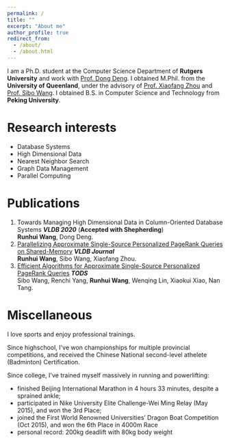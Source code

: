 ```yaml
---
permalink: /
title: ""
excerpt: "About me"
author_profile: true
redirect_from: 
  - /about/
  - /about.html
---
```

I am a Ph.D. student at the Computer Science Department of __Rutgers University__ and work with [Prof. Dong Deng](https://dongdeng.github.io). I obtained M.Phil. from the __University of Queenland__, under the advisory of [Prof. Xiaofang Zhou](http://staff.itee.uq.edu.au/zxf/) and [Prof. Sibo Wang](http://www1.se.cuhk.edu.hk/~swang/). I obtained B.S. in Computer Science and Technology from __Peking University__.


Research interests
======
- Database Systems <br>
- High Dimensional Data <br>
- Nearest Neighbor Search <br>
- Graph Data Management <br>
- Parallel Computing


Publications
======
1. Towards Managing High Dimensional Data in Column-Oriented Database Systems <em>__VLDB 2020__</em> (__Accepted with Shepherding__)<br>
    __Runhui Wang__, Dong Deng.
1. [Parallelizing Approximate Single-Source Personalized PageRank Queries on Shared-Memory](https://link.springer.com/article/10.1007/s00778-019-00576-7) <em>__VLDB Journal__</em><br>
    __Runhui Wang__, Sibo Wang, Xiaofang Zhou.
1. [Efficient Algorithms for Approximate Single-Source Personalized PageRank Queries](https://dl.acm.org/doi/10.1145/3360902)  <em>__TODS__</em><br>
    Sibo Wang, Renchi Yang, __Runhui Wang__, Wenqing Lin, Xiaokui Xiao, Nan Tang.
    

Miscellaneous
====
I love sports and enjoy professional trainings. 

Since highschool, I've won championships for multiple provincial competitions, and received the Chinese National second-level athelete (Badminton) Certification.

Since college, I've trained myself massively in running and powerlifting:<br>
- finished Beijing International Marathon in 4 hours 33 minutes, despite a sprained ankle;<br>
- participated in Nike University Elite Challenge-Wei Ming Relay (May 2015), and won the 3rd Place;<br>
- joined the First World Renowned Universities’ Dragon Boat Competition (Oct 2015), and won the 6th Place in 4000m Race
- personal record: 200kg deadlift with 80kg body weight
